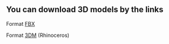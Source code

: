 ## You can download 3D models by the links

Format [FBX](https://github.com/Ostriv-platform/Wood_chip_stove/raw/main/3D%20models/Stove_prototype.fbx)

Format [3DM](https://github.com/Ostriv-platform/Wood_chip_stove/tree/main/3D%20models/Rhino) (Rhinoceros)
